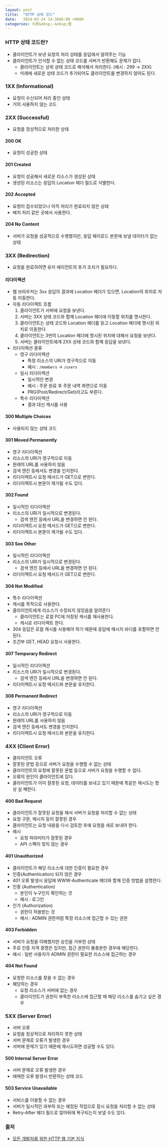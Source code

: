 ```yaml
---
layout: post
title:  "HTTP 상태 코드"
date:   2024-03-24 14:3846:00 +0900
categories: 이론&nbsp;-&nbsp;웹
---
```


### HTTP 상태 코드란?

- 클라이언트가 보낸 요청의 처리 상태를 응답에서 알려주는 기능
- 클라이언트가 인식할 수 없는 상태 코드를 서버가 반환해도 문제가 없다.
    - 클라이언트는 상위 상태 코드로 해석해서 처리한다. (예시 : 299 → 2XX)
    - 미래에 새로운 상태 코드가 추가되어도 클라이언트를 변경하지 않아도 된다.

### 1XX (Informational)

- 요청이 수신되어 처리 중인 상태
- 거의 사용하지 않는 코드

### 2XX (Successful)

- 요청을 정상적으로 처리한 상태

#### 200 OK

- 요청이 성공한 상태

#### 201 Created

- 요청이 성공해서 새로운 리소스가 생성된 상태
- 생성된 리소스는 응답의 Location 헤더 필드로 식별한다.

#### 202 Accepted

- 요청이 접수되었으나 아직 처리가 완료되지 않은 상태
- 배치 처리 같은 곳에서 사용한다.

#### 204 No Content

- 서버가 요청을 성공적으로 수행했지만, 응답 페이로드 본문에 보낼 데이터가 없는 상태

### 3XX (Redirection)

- 요청을 완료하려면 유저 에이전트의 추가 조치가 필요하다.

#### 리다이렉션

- 웹 브라우저는 3xx 응답의 결과에 Location 헤더가 있으면, Location의 위치로 자동 이동한다.
- 자동 리다이렉트 흐름
    1. 클라이언트가 서버에 요청을 보낸다.
    2. 서버는 3XX 상태 코드와 함께 Location 헤더에 이동할 위치를 명시한다.
    3. 클라이언트는 상태 코드와 Location 헤더를 읽고 Location 헤더에 명시된 위치로 이동한다.
    4. 클라이언트는 3번의 Location 헤더에 명시된 위치에 대해서 요청을 보낸다.
    5. 서버는 클라이언트에게 2XX 상태 코드와 함꼐 응답을 보낸다.
- 리다이렉션 종류
    - 영구 리다이렉션
        - 특정 리소스의 URI가 영구적으로 이동
        - 예시 : `/members` → `/users`
    - 일시 리다이렉션
        - 일시적인 변경
        - 예시 : 주문 완료 후 주문 내역 화면으로 이동
        - PRG(Post/Redirect/Get)라고도 부른다.
    - 특수 리다이렉션
        - 결과 대신 캐시를 사용

#### 300 Multiple Choices

- 사용되지 않는 상태 코드

#### 301 Moved Permanently

- 영구 리다이렉션
- 리소스의 URI가 영구적으로 이동
- 원래의 URL를 사용하지 않음
- 검색 엔진 등에서도 변경을 인지한다.
- 리다이렉트시 요청 메서드가 GET으로 변한다.
- 리다이렉트시 본문이 제거될 수도 있다.

#### 302 Found

- 일시적인 리다이렉션
- 리소스의 URI가 일시적으로 변경된다.
    - 검색 엔진 등에서 URL을 변경하면 안 된다.
- 리다이렉트시 요청 메서드가 GET으로 변한다.
- 리다이렉트시 본문이 제거될 수도 있다.

#### 303 See Other

- 일시적인 리다이렉션
- 리소스의 URI가 일시적으로 변경된다.
    - 검색 엔진 등에서 URL을 변경하면 안 된다.
- 리다이렉트시 요청 메서드가 GET으로 변한다.

#### 304 Not Modified

- 특수 리다이렉션
- 캐시를 목적으로 사용한다.
- 클라이언트에게 리소스가 수정되지 않았음을 알려준다
    - 클라이언트는 로컬 PC에 저장된 캐시를 재사용한다.
    - 캐시로 리다이렉트 한다.
- 304 응답은 로컬 캐시를 사용해야 하기 때문에 응답에 메시지 바디를 포함하면 안된다.
- 조건부 GET, HEAD 요청시 사용한다.


#### 307 Temporary Redirect

- 일시적인 리다이렉션
- 리소스의 URI가 일시적으로 변경된다.
    - 검색 엔진 등에서 URL을 변경하면 안 된다.
- 리다이렉트시 요청 메서드와 본문을 유지한다.

#### 308 Permanent Redirect

- 영구 리다이렉션
- 리소스의 URI가 영구적으로 이동
- 원래의 URL를 사용하지 않음
- 검색 엔진 등에서도 변경을 인지한다.
- 리다이렉트시 요청 메서드와 본문을 유지한다.


### 4XX (Client Error)

- 클라이언트 오류
- 잘못된 문법 등으로 서버가 요청을 수행할 수 없는 상태
- 클라이언트의 요청에 잘못된 문법 등으로 서버가 요청을 수행할 수 없다.
- 오류의 원인이 클라이언트에 있다.
- 클라이언트가 이미 잘못된 요청, 데이터를 보내고 있기 때문에 똑같은 재시도는 항상 실
패한다.

#### 400 Bad Request

- 클라이언트가 잘못된 요청을 해서 서버가 요청을 처리할 수 없는 상태
- 요청 구문, 메시지 등이 잘못된 경우
- 클라이언트는 요청 내용을 다시 검토한 후에 요청을 새로 보내야 한다.
- 예시
    - 요청 파라미터가 잘못된 경우
    - API 스펙이 맞지 않는 경우

#### 401 Unauthorized

- 클라이언트가 해당 리소스에 대한 인증이 필요한 경우
- 인증(Authentication) 되지 않은 경우
- 401 오류 발생시 응답에 WWW-Authenticate 헤더와 함께 인증 방법을 설명한다.
- 인증 (Authentication)
    - 본인이 누구인지 확인하는 것
    - 예시 : 로그인
- 인가 (Authorization)
    - 권한이 허용받는 것
    - 예시 : ADMIN 권한처럼 특정 리소스에 접근할 수 있는 권한

#### 403 Forbidden

- 서버가 요청을 이해했지만 승인을 거부한 상태
- 주로 인증 자격 증명은 있지만, 접근 권한이 불충분한 경우에 해당한다.
- 예시 : 일반 사용자가 ADMIN 권한이 필요한 리소스에 접근하는 경우

#### 404 Not Found

- 요청한 리소스를 찾을 수 없는 경우
- 해당하는 경우
    - 요청 리소스가 서버에 없는 경우
    - 클라이언트가 권한이 부족한 리소스에 접근할 때 해당 리소스를 숨기고 싶은 경우

### 5XX (Server Error)

- 서버 오류
- 요청을 정상적으로 처리하지 못한 상태
- 서버 문제로 오류가 발생한 경우
- 서버에 문제가 있기 때문에 재시도하면 성공할 수도 있다.

#### 500 Internal Server Error

- 서버 문제로 오류 발생한 경우
- 애매한 오류 발생시 반환하는 상태 코드

#### 503 Service Unavailable

- 서비스를 이용할 수 없는 경우
- 서버가 일시적인 과부하 또는 예정된 작업으로 잠시 요청을 처리할 수 없는 상태
- Retry-After 헤더 필드로 얼마뒤에 복구되는지 보낼 수도 있다.

### 출처

- [모든 개발자를 위한 HTTP 웹 기본 지식](https://www.inflearn.com/course/http-%EC%9B%B9-%EB%84%A4%ED%8A%B8%EC%9B%8C%ED%81%AC#curriculum)